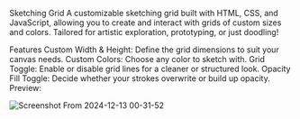 Sketching Grid
A customizable sketching grid built with HTML, CSS, and JavaScript, allowing you to create and interact with grids of custom sizes and colors. Tailored for artistic exploration, prototyping, or just doodling!

Features
Custom Width & Height: Define the grid dimensions to suit your canvas needs.
Custom Colors: Choose any color to sketch with.
Grid Toggle: Enable or disable grid lines for a cleaner or structured look.
Opacity Fill Toggle: Decide whether your strokes overwrite or build up opacity.
Preview:

![Screenshot From 2024-12-13 00-31-52](https://github.com/user-attachments/assets/b3e04595-9eb1-4494-8925-15ea87c39198)

